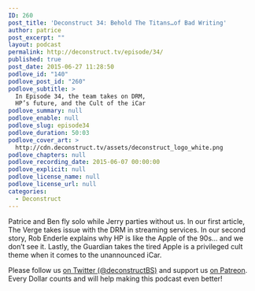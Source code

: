 ```yaml
---
ID: 260
post_title: 'Deconstruct 34: Behold The Titans…of Bad Writing'
author: patrice
post_excerpt: ""
layout: podcast
permalink: http://deconstruct.tv/episode/34/
published: true
post_date: 2015-06-27 11:28:50
podlove_id: "140"
podlove_post_id: "260"
podlove_subtitle: >
  In Episode 34, the team takes on DRM,
  HP’s future, and the Cult of the iCar
podlove_summary: null
podlove_enable: null
podlove_slug: episode34
podlove_duration: 50:03
podlove_cover_art: >
  http://cdn.deconstruct.tv/assets/deconstruct_logo_white.png
podlove_chapters: null
podlove_recording_date: 2015-06-07 00:00:00
podlove_explicit: null
podlove_license_name: null
podlove_license_url: null
categories:
  - Deconstruct
---
```

<p>
Patrice and Ben fly solo while Jerry parties without us.  In our first article, The Verge takes issue with the DRM in streaming services.  In our second story, Rob Enderle explains why HP is like the Apple of the 90s… and we don’t see it.  Lastly, the Guardian takes the tired Apple is a privileged cult theme when it comes to the unannounced iCar.
</p>
<p>Please follow us <a href="http://twitter.com/deconstructBS">on Twitter (@deconstructBS)</a> and support us <a href="http://patreon.com/deconstruct">on Patreon</a>. Every Dollar counts and will help making this podcast even better!
</p>